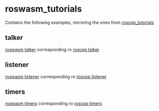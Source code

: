 # roswasm_tutorials

Contains the following examples, mirroring the ones from [roscpp_tutorials](https://github.com/ros/ros_tutorials/tree/melodic-devel/roscpp_tutorials)

## talker

[roswasm talker](https://github.com/nilsbore/roswasm_suite/blob/master/roswasm_tutorials/src/talker.cpp) corresponding ro [roscpp talker](https://github.com/ros/ros_tutorials/blob/melodic-devel/roscpp_tutorials/talker/talker.cpp)

## listener

[roswasm listener](https://github.com/nilsbore/roswasm_suite/blob/master/roswasm_tutorials/src/listener.cpp) corresponding ro [roscpp listener](https://github.com/ros/ros_tutorials/blob/melodic-devel/roscpp_tutorials/listener/listener.cpp)

## timers

[roswasm timers](https://github.com/nilsbore/roswasm_suite/blob/master/roswasm_tutorials/src/timers.cpp) corresponding ro [roscpp timers](https://github.com/ros/ros_tutorials/blob/melodic-devel/roscpp_tutorials/timers/timers.cpp)
